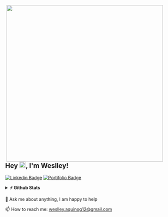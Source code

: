 <img align="right" src="https://i.imgur.com/JcA8xdl.png" width="500"/>

## Hey <img src="https://media.giphy.com/media/hvRJCLFzcasrR4ia7z/giphy.gif" height="20px">, I'm Weslley! 
[![Linkedin Badge](https://img.shields.io/badge/-LinkedIn-0e76a8?style=flat-square&logo=Linkedin&logoColor=white)](https://www.linkedin.com/in/sirwez/)
[![Portifolio Badge](https://img.shields.io/badge/-%F0%9F%92%BB%20Portifolio-blue)](sirwez.github.io)
<details>	
  <summary><b>⚡ Github Stats</b></summary>

  <br />
  <img height="180em" src="https://github-readme-stats.vercel.app/api?username=sirwez&show_icons=true&hide_border=true&&count_private=true&include_all_commits=true" />
  <img height="180em" src="https://github-readme-stats.vercel.app/api/top-langs/?username=sirwez&exclude_repo=KNN-Image-Classification&show_icons=true&hide_border=true&layout=compact&langs_count=8"/>
</details>

💬 Ask me about anything, I am happy to help
<br>

📫 How to reach me: weslley.aquinog12@gmail.com

